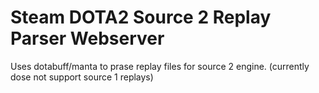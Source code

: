 # Steam DOTA2 Source 2 Replay Parser Webserver
Uses dotabuff/manta to prase replay files for source 2 engine. (currently dose not support source 1 replays)

